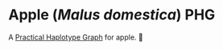 # Apple (*Malus domestica*) PHG
A [Practical Haplotype Graph](https://www.maizegenetics.net/phg) for apple. 🍎
